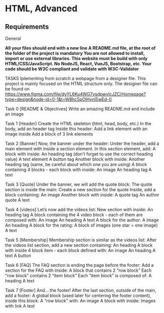 HTML, Advanced
==============

Requirements
------------
General

****All your files should end with a new line
A README.md file, at the root of the folder of the project is mandatory
You are not allowed to install, import or use external libraries. This website must be build with only HTML/CSS/JavaScript. No NodeJS, React, VueJS, Bootstrap, etc.
Your code should be W3C compliant and validate with W3C-Validator****

TASKS
Iplementing from scratch a webpage from a designer file.
This project is mainly focused on the HTML structure only.
The designer file can be found on https://www.figma.com/file/dyYL6Ku4WG7vsdpwvlcJZC/Homepage?type=design&node-id=0-1&t=W8hc5pOlHynl5wEd-0

Task 0 [README & Objectives]
Write an amazing README.md and include an image

Task 1 [Header]
Create the HTML skeleton (html, head, body, etc.)
In the body, add an header tag
Inside this header:
Add a link element with an image inside
Add a block of 3 link elements

Task 2 [Banner]
Now, the banner under the header:
Under the header, add a main element with inside a section element.
In this section element, add:
	A block with inside:
	An heading tag (don’t forget to use the correct heading value)
	A text element
	A button tag
	Another block with inside:
	Another heading tag (same, be careful about which one you are using)
	A block containing 4 blocks - each block with inside:
	An image
	An heading tag
	A text

Task 3 [Quote]
Under the banner, we will add the quote block:
The quote section is inside the main:
Create a new section for the quote
	Inside, add a block containing:
		An image
		Another block with inside:
			A quote tag
			An author quote
			A text

Task 4 [videos]
Let’s now add the videos list:
New section with inside:
	An heading tag
	A block containing the 4 video block - each of them are composed with:
		An image
		An heading
		A text
		A block for the author:
			A image
			An heading
	A block for the rating:
			A block of images (one star = one image)
			A text

Task 5 [Membership]
Membership section is similar as the videos list:
After the videos list section, add a new section containing:
	An heading
	A block with inside 4 block item - each block defined with:
		An image
		An heading
		A text
	A button

Task 6 [FAQ]
The FAQ section is ending the page before the footer:
Add a section for the FAQ with inside:
	A block that contains 2 “row block”
	Each “row block” contains 2 “item block”
	Each “item block” is composed of:
		A heading
		A text

Task 7 [Footer]
And… the footer!
After the last section, outside of the main, add a footer:
	A global block (used later for centering the footer content), inside this block:
	A “row block” with:
		An image
		A block with inside:
			Images with link
	A text

